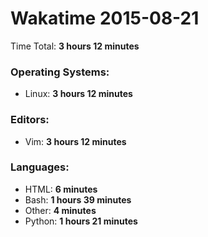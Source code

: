 # Wakatime 2015-08-21

Time Total: **3 hours 12 minutes**

### Operating Systems:
- Linux: **3 hours 12 minutes** 

### Editors:
- Vim: **3 hours 12 minutes** 

### Languages:
- HTML: **6 minutes** 
- Bash: **1 hours 39 minutes** 
- Other: **4 minutes** 
- Python: **1 hours 21 minutes** 

